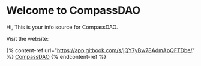# Welcome to CompassDAO

Hi, This is your info source for CompassDAO.

Visit the website:

{% content-ref url="https://app.gitbook.com/s/jQY7yBw78AdmApQFTDbe/" %}
[CompassDAO](https://app.gitbook.com/s/jQY7yBw78AdmApQFTDbe/)
{% endcontent-ref %}

